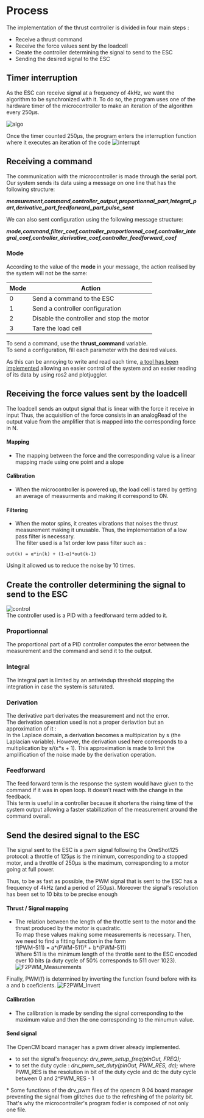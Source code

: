 # Process

The implementation of the thrust controller is divided in four main steps :  
* Receive a thrust command 
* Receive the force values sent by the loadcell
* Create the controller determining the signal to send to the ESC
* Sending the desired signal to the ESC

## Timer interruption
As the ESC can receive signal at a frequency of 4kHz, we want the algorithm to be synchronized with it. To do so, the program uses one of the hardware timer of the microcontroller to make an iteration of the algorithm every 250µs.

![algo](images/algo_schematic.png)
		       
Once the timer counted 250µs, the program enters the interruption function where it executes an iteration of the code
![interrupt](images/interrupt_function.png)

## Receiving a command
The communication with the microcontroller is made through the serial port. Our system sends its data using a message on one line that has the following structure:  

***measurement,command,controller_output,proportionnal_part,Integral_part,derivative_part,feedforward_part,pulse_sent***  

We can also sent configuration using the following message structure: 

***mode,command,filter_coef,controller_proportionnal_coef,controller_integral_coef,controller_derivative_coef,controller_feedforward_coef***

### Mode
According to the value of the **mode** in your message, the action realised by the system will not be the same:

|Mode|Action|
|-----|-------|
|0|Send a command to the ESC|
|1|Send a controller configuration|
|2|Disable the controller and stop the motor|
|3|Tare the load cell|

To send a command, use the **thrust_command** variable.  
To send a configuration, fill each parameter with the desired values.

As this can be annoying to write and read each time, [a tool has been implemented](../plot_ws/) allowing an easier control of the system and an easier reading of its data by using ros2 and plotjuggler.


## Receiving the force values sent by the loadcell

The loadcell sends an output signal that is linear with the force it receive in input
Thus, the acquisition of the force consists in an analogRead of the output value from the amplifier that is mapped into the corresponding force in N.

#### **Mapping** 

* The mapping between the force and the corresponding value is a linear mapping made using one point and a slope

#### **Calibration**  

* When the microcontroller is powered up, the load cell is tared by getting an average of measurments and making it correspond to 0N.

#### **Filtering**
* When the motor spins, it creates vibrations that noises the thrust measurement making it unusable. 
Thus, the implementation of a low pass filter is necessary.  
The filter used is a 1st order low pass filter such as :
```
out(k) = α*in(k) + (1-α)*out(k-1)
```
Using it allowed us to reduce the noise by 10 times.

## Create the controller determining the signal to send to the ESC

![control](images/controller.png)  
The controller used is a PID with a feedforward term added to it.
### Proportionnal
The proportional part of a PID controller computes the error between the measurement and the command and send it to the output.

### Integral
The integral part is limited by an antiwindup threshold stopping the integration in case the system is saturated.

### Derivation
The derivative part derivates the measurement and not the error.  
The derivation operation used is not a proper deriavtion but an approximation of it :  
In the Laplace domain, a derivation becomes a multipication by s (the Laplacian variable). 
However, the derivation used here corresponds to a multiplication by s/(ε*s + 1). This approximation is made to limit the amplification of the noise made by the derivation operation.

### Feedforward
The feed forward term is the response the system would have given to the command if it was in open loop. It doesn’t react with the change in the feedback.  
This term is useful in a controller because it shortens the rising time of the system output allowing a faster stabilization of the measurement around the command overall.
 




## Send the desired signal to the ESC 

The signal sent to the ESC is a pwm signal following the OneShot125 protocol: a throttle of 125μs is the minimum, corresponding to a stopped motor, and a throttle of 250μs is the maximum, corresponding to a motor going at full power.

Thus, to be as fast as possible, the PWM signal that is sent to the ESC has a frequency of 4kHz (and a period of 250μs). Moreover the signal's resolution has been set to 10 bits to be precise enough

#### **Thrust / Signal mapping**

* The relation between the length of the throttle sent to the motor and the thrust produced by the motor is quadratic.  
To map these values making some measurements is necessary. 
Then, we need to find a fitting function in the form  
f(PWM-511) = a\*(PWM-511)² + b\*(PWM-511)  
Where 511 is the minimum length of the throttle sent to the ESC encoded over 10 bits (a duty cycle of  50% corresponds to 511 over 1023).   
![F2PWM_Measurements](images/PWM2F.jpg)

Finally, PWM(f) is determined by inverting the function found before with its a and b coeficients.
![F2PWM_Invert](images/PWM2F_inversion.jpg)


#### **Calibration** 

* The calibration is made by sending the signal corresponding to the maximum value and then the one corresponding to the minumun value. 

#### **Send signal**

The OpenCM board manager has a pwm driver already implemented.  
* to set the signal's frequency: *drv_pwm_setup_freq(pinOut, FREQ);*
* to set the duty cycle : *drv_pwm_set_duty(pinOut, PWM_RES, dc);* where PWM_RES is the resolution in bit of the duty cycle and dc the duty cycle between 0 and 2^PWM_RES - 1 

\* Some functions of the drv_pwm files of the opencm 9.04 board manager preventing the signal from glitches due to the refreshing of the polarity bit. That's why the microcontroller's program fodler is composed of not only one file.

